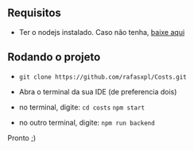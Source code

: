 ## Requisitos
- Ter o nodejs instalado. Caso não tenha, [baixe aqui](https://nodejs.org/en)

## Rodando o projeto
- ```git clone https://github.com/rafasxpl/Costs.git```
- Abra o terminal da sua IDE (de preferencia dois) 
- no terminal, digite: 
```cd costs``` 
```npm start```

- no outro terminal, digite: 
```npm run backend```

Pronto ;)
